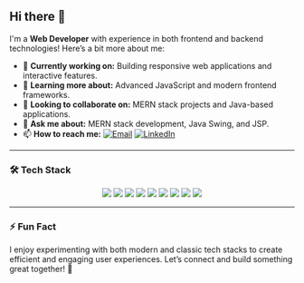 ## Hi there 👋

I'm a **Web Developer** with experience in both frontend and backend technologies! Here’s a bit more about me:

- 🔭 **Currently working on:** Building responsive web applications and interactive features.
- 🌱 **Learning more about:** Advanced JavaScript and modern frontend frameworks.
- 👯 **Looking to collaborate on:** MERN stack projects and Java-based applications.
- 💬 **Ask me about:** MERN stack development, Java Swing, and JSP.
- 📫 **How to reach me:** 
  [![Email](https://img.shields.io/badge/Email-hedirziga%40gmail.com-blue?style=flat-square&logo=gmail&logoColor=white)](mailto:hedirziga@gmail.com)
  [![LinkedIn](https://img.shields.io/badge/LinkedIn-Connect-blue?style=flat-square&logo=linkedin&logoColor=white)](https://www.linkedin.com/in/abdelhedi-rziga-8046572ab/)

---

### 🛠️ Tech Stack
<p align="center">
  <img src="https://img.shields.io/badge/-JavaScript-F7DF1E?logo=javascript&logoColor=333333&style=for-the-badge" />
  <img src="https://img.shields.io/badge/-React-61DAFB?logo=react&logoColor=333333&style=for-the-badge" />
  <img src="https://img.shields.io/badge/-Java-007396?logo=java&logoColor=white&style=for-the-badge" />
  <img src="https://img.shields.io/badge/-Java%20Swing-5382a1?style=for-the-badge&logo=java" />
  <img src="https://img.shields.io/badge/-JSP-007396?logo=java&logoColor=white&style=for-the-badge" />
  <img src="https://img.shields.io/badge/-HTML5-E34F26?logo=html5&logoColor=white&style=for-the-badge" />
  <img src="https://img.shields.io/badge/-CSS3-1572B6?logo=css3&logoColor=white&style=for-the-badge" />
  <img src="https://img.shields.io/badge/-Tailwind%20CSS-38B2AC?logo=tailwind-css&logoColor=white&style=for-the-badge" />
  <img src="https://img.shields.io/badge/-Python-3776AB?logo=python&logoColor=white&style=for-the-badge" />
</p>

---

### ⚡ Fun Fact
I enjoy experimenting with both modern and classic tech stacks to create efficient and engaging user experiences. Let’s connect and build something great together! 🚀
